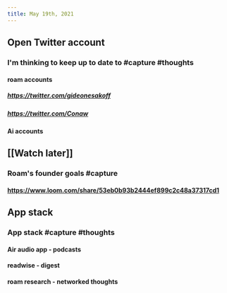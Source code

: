 ```yaml
---
title: May 19th, 2021
---
```


## Open Twitter account
### I'm thinking to keep up to date to #capture #thoughts
#### roam accounts
##### https://twitter.com/gideonesakoff
##### https://twitter.com/Conaw
#####
#### Ai accounts
## [[Watch later]]
### Roam's founder goals #capture
#### https://www.loom.com/share/53eb0b93b2444ef899c2c48a37317cd1
## App stack
### App stack #capture #thoughts
#### Air audio app - podcasts
#### readwise - digest
#### roam research - networked thoughts
